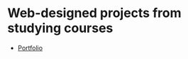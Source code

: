 # Web-designed projects from studying courses

* [Portfolio](https://www.behance.net/katerinasereda)
